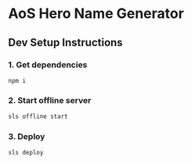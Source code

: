 # AoS Hero Name Generator

## Dev Setup Instructions

### 1. Get dependencies

`npm i`

### 2. Start offline server

```bash
sls offline start
```

### 3. Deploy

```bash
sls deploy
```